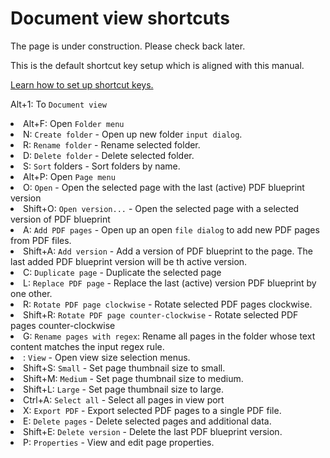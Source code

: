 # Document view shortcuts

<p>
The page is under construction. Please check back later.
</p>

<note>This is the default shortcut key setup which is aligned with this manual.</note>

<a href="Settings.md" anchor="set-shortcut-keys"> Learn how to set up shortcut keys.</a>

<shortcut>Alt+1</shortcut>: To <code>Document view</code>

<list>

<li><shortcut>Alt+F</shortcut>: Open <code>Folder menu</code>
<list>
<li><shortcut>N</shortcut>: <code>Create folder</code> - Open up new folder <code>input dialog</code>.</li>
<li><shortcut>R</shortcut>: <code>Rename folder</code> - Rename selected folder.</li>
<li><shortcut>D</shortcut>: <code>Delete folder</code> - Delete selected folder.</li>
<li><shortcut>S</shortcut>: <code>Sort</code> folders - Sort folders by name.</li>
</list>
</li>
<li><shortcut>Alt+P</shortcut>: Open <code>Page menu</code>
<list>
<li><shortcut>O</shortcut>: <code>Open</code> - Open the selected page with the last (active) PDF blueprint version</li>
<li><shortcut>Shift+O</shortcut>: <code>Open version...</code> - Open the selected page with a selected version of PDF blueprint</li>
<li><shortcut>A</shortcut>: <code>Add PDF pages</code> - Open up an open <code>file dialog</code> to add new PDF pages from PDF files.</li>
<li><shortcut>Shift+A</shortcut>: <code>Add version</code> - Add a version of PDF blueprint to the page. The last added PDF blueprint version will be th active version.</li>
<li><shortcut>C</shortcut>: <code>Duplicate page</code> - Duplicate the selected page</li>        
<li><shortcut>L</shortcut>: <code>Replace PDF page</code> - Replace the last (active) version PDF blueprint by one other.</li>
<li><shortcut>R</shortcut>: <code>Rotate PDF page clockwise</code> - Rotate selected PDF pages clockwise.</li>
<li><shortcut>Shift+R</shortcut>: <code>Rotate PDF page counter-clockwise</code> - Rotate selected PDF pages counter-clockwise</li>
<li><shortcut>G</shortcut>: <code>Rename pages with regex</code>: Rename all pages in the folder whose text content matches the input regex rule.</li>
<li><shortcut></shortcut>: <code>View</code> - Open view size selection menus.
<list>
<li><shortcut>Shift+S</shortcut>: <code>Small</code> - Set page thumbnail size to small.</li>
<li><shortcut>Shift+M</shortcut>: <code>Medium</code> - Set page thumbnail size to medium.</li>
<li><shortcut>Shift+L</shortcut>: <code>Large</code> - Set page thumbnail size to large.</li>
</list>
</li>
<li><shortcut>Ctrl+A</shortcut>: <code>Select all</code> - Select all pages in view port</li>  
<li><shortcut>X</shortcut>: <code>Export PDF</code> - Export selected PDF pages to a single PDF file.</li>
<li><shortcut>E</shortcut>: <code>Delete pages</code> - Delete selected pages and additional data.</li>
<li><shortcut>Shift+E</shortcut>: <code>Delete version</code> - Delete the last PDF blueprint version.</li>
<li><shortcut>P</shortcut>: <code>Properties</code> - View and edit page properties.</li>
</list>
</li>
</list>
